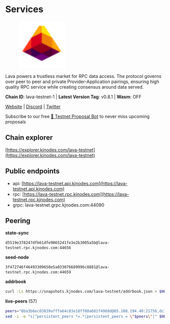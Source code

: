 # Services

<figure><img src="https://raw.githubusercontent.com/kj89/cosmos-images/main/logos/lava.png" width="150" alt=""><figcaption></figcaption></figure>

Lava powers a trustless market for RPC data access. The protocol  governs over peer to peer and private Provider-Application pairings,  ensuring high quality RPC service while creating consensus around data served.

**Chain ID**: lava-testnet-1 | **Latest Version Tag**: v0.8.1 | **Wasm**: OFF

[Website](https://lavanet.xyz) | [Discord](https://discord.com/invite/Tbk5NxTCdA) | [Twitter](https://twitter.com/lavanetxyz)



Subscribe to our free [🤖 Testnet Proposal Bot](https://t.me/kjnodes_testnet_proposal_bot) to never miss upcoming proposals


## Chain explorer
[https://explorer.kjnodes.com/lava-testnet](https://explorer.kjnodes.com/lava-testnet)

## Public endpoints

* api: [https://lava-testnet.api.kjnodes.com](https://lava-testnet.api.kjnodes.com)
* rpc: [https://lava-testnet.rpc.kjnodes.com](https://lava-testnet.rpc.kjnodes.com)
* grpc: lava-testnet.grpc.kjnodes.com:44090

## Peering

**state-sync**

```text
d5519e378247dfb61dfe90652d1fe3e2b3005a5b@lava-testnet.rpc.kjnodes.com:44656
```

**seed-node**

```text
3f472746f46493309650e5a033076689996c8881@lava-testnet.rpc.kjnodes.com:44659
```

**addrbook**
```bash
curl -Ls https://snapshots.kjnodes.com/lava-testnet/addrbook.json > $HOME/.lava/config/addrbook.json
```

**live-peers** (57)
```bash
peers="6ba3b6ec03839afffa64c83e18ff80a681f4968d@65.108.194.40:21756,dc1c37e340a191ac0eea7c561b4a3c8fba2ce80a@65.21.237.241:26656,14ae45e7f2ff7491cfa686a8fcac7cc095bc38ff@213.239.217.52:39656,5676c8606f23471e220f8bf7317498a61bb93194@65.21.134.202:26686,83f983061ca8f5091035e814a89dc4d939d588a9@38.242.197.157:26656,07277038190e9eb8855a49b1a13d742d18d9bea5@65.108.41.172:26656,257856431ef33f9fbfe6c119fdf3820035891d0c@38.242.197.140:26656,0561fed6e88f2167979e379436529861527d859d@65.109.92.148:61256,38093a87129f828125be65e8969bb7ede682b26c@38.242.197.134:26656,3571e564f482244efaee78eeedcc811a22a7e7b3@185.209.223.195:26656,af6f964317c490bf2e7e74007b9f77984c23720f@38.242.197.152:26656,44009690e795f308fac62089eee8800026404d92@5.78.46.163:26656,a9942df8c62a95e3524d14db406372fb699594f1@91.107.148.110:26656,fd8ea335ddad4a793d9dbbd9b3b70ec99d6a3331@161.97.139.208:26656,07c557b393b235a7b004a4a32831e54092dc24a0@91.107.147.250:26656,d796c20b5bdb8f1633c2a13afbf12314a77b668c@91.107.148.113:26656,0d6983bcd192c0b4a0f61e6d849c152704e2f017@91.107.148.5:26656,d1730b774b7c1d52dd9f6ae874a56de958aa147e@65.109.15.19:26656,3a445bfdbe2d0c8ee82461633aa3af31bc2b4dc0@3.252.219.158:26656,c36a4007590af64d3e0a6b4736812ca6f6219561@65.108.9.164:23556,aebbf38433cc38ed3aad0bb5f2aa567797df78da@46.8.210.144:26756,4634ca7cefe997035440df1095915ed255e81296@49.12.189.98:26656,433be6210ad6350bebebad68ec50d3e0d90cb305@217.13.223.167:60856,fcd5a8f4aebc4c7100573914b7974a35cd389963@5.9.69.253:20656,5b337f7ba27e2fdd27918be18af93f8728034267@65.108.41.168:26656,e06519a36d7c780af9ad2be69616a98445112c7a@80.79.5.171:29656,0a528da95ca8025ef4043b6e73f1e789f4102940@176.103.222.22:26656,99327e5cf0f31ac3bb1ca8e39cc9f17c823b7ec1@109.236.88.8:26656,f6a3fcd1910ab808192c4c40a29fa0e85cd874cd@52.18.46.103:26656,e593c7a9ca61f5616119d6beb5bd8ef5dd28d62d@34.246.190.1:26656,40046fe63bdaa9efde27707b0d3de0bf84fedf80@86.111.48.158:26656,308d0792a496579601156d15cc02112150d89162@45.140.147.117:27656,5e068fccd370b2f2e5ab4240a304323af6385f1f@172.93.110.154:27656,d7c350f9b16111f04a5fe391ec8ccbed5faee56e@86.48.1.218:26656,bb8c8cea499a1fa7e97922b5a9882c2360c6575a@176.103.222.21:26656,24a2bb2d06343b0f74ed0a6dc1d409ce0d996451@188.40.98.169:27656,c44a02dba51e23ac06b006fb1285988c89051ce7@85.10.198.171:26556,d5519e378247dfb61dfe90652d1fe3e2b3005a5b@65.109.68.190:44656,d9703df8c0e5eef6c0766217d611a13ed6ee8d95@88.99.33.248:26656,641426069e0de5daa02877db8c1d6854d7f59464@31.220.72.179:26656,f0758765ef0350d5cbbdeebf0b8e84f76e21c46d@54.221.204.97:26656,90451ff8f47b8f4b077e95837f112135fea14531@207.180.231.123:31656,cb722cc36541920d3907cd67743db5444f53e80b@95.70.184.178:24656,e38146de8800082110878c0521fd3ee5f93b70d6@194.163.177.203:26656,1377a4d43745a650fe21cc87641818854e9fbdcf@65.109.88.254:35656,2e0d035852dcdc9c5c52f74a11bd2da6fb8de64f@185.185.82.30:26656,71fb615c968e6ea9458d065d71d47dd1bb10d11e@185.205.246.203:36656,10ff3886c6304556101d5ffa060e32929a82769f@65.109.53.60:31656,1f704611e8aa4a53504fac1b80eb55c876dae8bd@65.108.13.154:30656,5c107bb2b72c930a5ab3406a1f7c7345b7229b49@148.251.11.99:11656,ec8065014ed4814b12c884ed528b96f281104528@65.21.131.215:26686,147cf727f179eccbd29de3ebf5899c1f4a93f6de@46.38.235.53:26656,4c50601b49951a90204e72371e9efb453092f824@194.61.28.72:26656,b8bf76ca66c2fe7591483e0bea03a80598fa35a9@109.205.181.35:26656,6b7bfa6f0297b231f40a9284d45282af93320315@65.109.116.50:28656,b591ef22e0c2082eb76dcac5ead95be55d01b695@65.109.178.147:26656,33b0bb30591ba3ec325af16d403e1931a5d60244@31.220.76.134:26656"
sed -i -e "s|^persistent_peers *=.*|persistent_peers = \"$peers\"|" $HOME/.lava/config/config.toml
```
